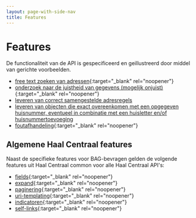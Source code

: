 ```yaml
---
layout: page-with-side-nav
title: Features
---
```

# Features
De functionaliteit van de API is gespecificeerd en geillustreerd door middel van gerichte voorbeelden.

- [free text zoeken van adressen](https://github.com/VNG-Realisatie/Haal-Centraal-BAG-bevragen/blob/master/features/adres-free-text-zoeken.feature){:target="_blank" rel="noopener"}
- [onderzoek naar de juistheid van gegevens (mogelijk onjuist)](https://github.com/VNG-Realisatie/Haal-Centraal-BAG-bevragen/blob/master/features/mogelijkOnjuist.feature){:target="_blank" rel="noopener"}
- [leveren van correct samengestelde adresregels](https://github.com/VNG-Realisatie/Haal-Centraal-BAG-bevragen/blob/master/features/adresregels.feature)
- [leveren van objecten die exact overeenkomen met een opgegeven huisnummer, eventueel in combinatie met een huisletter en/of huisnummertoevoeging](https://github.com/VNG-Realisatie/Haal-Centraal-BAG-bevragen/blob/master/features/exacte_match.feature)
- [foutafhandeling](https://github.com/VNG-Realisatie/Haal-Centraal-BAG-bevragen/blob/master/features/foutafhandeling.feature){:target="_blank" rel="noopener"}

## Algemene Haal Centraal features
Naast de specifieke features voor BAG-bevragen gelden de volgende features uit Haal Centraal common voor alle Haal Centraal API's:
- [fields](https://github.com/VNG-Realisatie/Haal-Centraal-common/blob/master/features/fields.feature){:target="_blank" rel="noopener"}
- [expand](https://github.com/VNG-Realisatie/Haal-Centraal-common/blob/master/features/expand.feature){:target="_blank" rel="noopener"}
- [paginering](https://github.com/VNG-Realisatie/Haal-Centraal-common/blob/master/features/paginering.feature){:target="_blank" rel="noopener"}
- [uri-templating](https://github.com/VNG-Realisatie/Haal-Centraal-common/blob/master/features/uri-templating.feature){:target="_blank" rel="noopener"}
- [indicatoren](https://github.com/VNG-Realisatie/Haal-Centraal-common/blob/master/features/indicatoren.feature){:target="_blank" rel="noopener"}
- [self-links](https://github.com/VNG-Realisatie/Haal-Centraal-common/blob/master/features/self-links.feature){:target="_blank" rel="noopener"}
